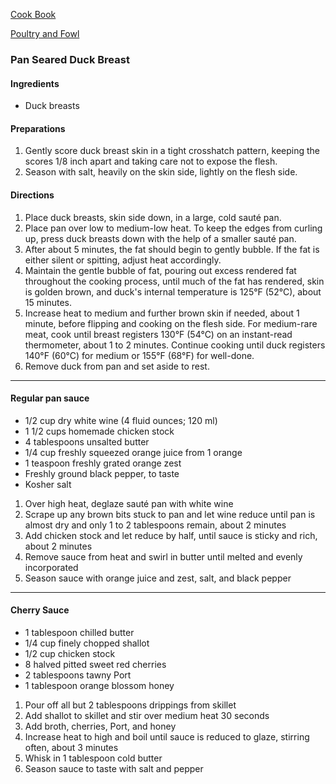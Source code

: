 [Cook Book](https://github.com/vmsmith/CookBook/blob/master/README.md)  

[Poultry and Fowl](https://github.com/vmsmith/CookBook/blob/master/poultry_fowl.md)  

### Pan Seared Duck Breast  

#### Ingredients  

* Duck breasts  

#### Preparations   

1. Gently score duck breast skin in a tight crosshatch pattern, keeping the scores 1/8 inch apart and taking care not to expose the flesh.  
2. Season with salt, heavily on the skin side, lightly on the flesh side.


#### Directions  

1. Place duck breasts, skin side down, in a large, cold sauté pan. 
2. Place pan over low to medium-low heat. To keep the edges from curling up, press duck breasts down with the help of a smaller sauté pan. 
3. After about 5 minutes, the fat should begin to gently bubble. If the fat is either silent or spitting, adjust heat accordingly. 
4. Maintain the gentle bubble of fat, pouring out excess rendered fat throughout the cooking process, until much of the fat has rendered, skin is golden brown, and duck's internal temperature is 125°F (52°C), about 15 minutes.
5. Increase heat to medium and further brown skin if needed, about 1 minute, before flipping and cooking on the flesh side. For medium-rare meat, cook until breast registers 130°F (54°C) on an instant-read thermometer, about 1 to 2 minutes. Continue cooking until duck registers 140°F (60°C) for medium or 155°F (68°F) for well-done. 
6. Remove duck from pan and set aside to rest.

-----  

#### Regular pan sauce  

* 1/2 cup dry white wine (4 fluid ounces; 120 ml)
* 1 1/2 cups homemade chicken stock  
* 4 tablespoons unsalted butter  
* 1/4 cup freshly squeezed orange juice from 1 orange
* 1 teaspoon freshly grated orange zest
* Freshly ground black pepper, to taste
* Kosher salt  

1. Over high heat, deglaze sauté pan with white wine    
2. Scrape up any brown bits stuck to pan and let wine reduce until pan is almost dry and only 1 to 2 tablespoons remain, about 2 minutes    
3. Add chicken stock and let reduce by half, until sauce is sticky and rich, about 2 minutes    
4. Remove sauce from heat and swirl in butter until melted and evenly incorporated    
5. Season sauce with orange juice and zest, salt, and black pepper    

-----  

#### Cherry Sauce  

* 1 tablespoon chilled butter    
* 1/4 cup finely chopped shallot    
* 1/2 cup chicken stock   
* 8 halved pitted sweet red cherries   
* 2 tablespoons tawny Port  
* 1 tablespoon orange blossom honey  

1. Pour off all but 2 tablespoons drippings from skillet  
2. Add shallot to skillet and stir over medium heat 30 seconds  
3. Add broth, cherries, Port, and honey  
4. Increase heat to high and boil until sauce is reduced to glaze, stirring often, about 3 minutes  
5. Whisk in 1 tablespoon cold butter  
6. Season sauce to taste with salt and pepper  


